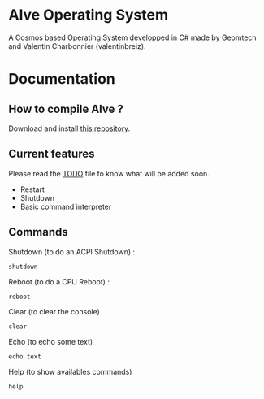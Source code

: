 # Alve Operating System
A Cosmos based Operating System developped in C# made by Geomtech and Valentin Charbonnier (valentinbreiz).

# Documentation

## How to compile Alve ?
Download and install [this repository](https://github.com/Alve-OS/Cosmos/tree/Bugfixes).

## Current features
Please read the [TODO](https://github.com/Alve-OS/Alve-Operating-System/blob/master/TODO.md) file to know what will be added soon.

* Restart
* Shutdown
* Basic command interpreter

## Commands

Shutdown (to do an ACPI Shutdown) :
```
shutdown
```

Reboot (to do a CPU Reboot) :
```
reboot
```

Clear (to clear the console)
```
clear
```

Echo (to echo some text)
```
echo text
```

Help (to show availables commands)
```
help
```

